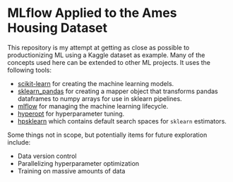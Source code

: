 #  MLflow Applied to the Ames Housing Dataset

This repository is my attempt at getting as close as possible to productionizing ML using a Kaggle dataset as example. Many of the concepts used here can be extended to other ML projects. It uses the following tools:

- [scikit-learn](https://scikit-learn.org/) for creating the machine learning models.
- [sklearn_pandas](https://github.com/scikit-learn-contrib/sklearn-pandas) for creating a mapper object that transforms pandas dataframes to numpy arrays for use in sklearn pipelines.
- [mlflow](https://mlflow.org/) for managing the machine learning lifecycle.
- [hyperopt](http://hyperopt.github.io/hyperopt/) for hyperparameter tuning.
- [hpsklearn](https://github.com/hyperopt/hyperopt-sklearn) which contains default search spaces for `sklearn` estimators.

Some things not in scope, but potentially items for future exploration include:

- Data version control
- Parallelizing hyperparameter optimization
- Training on massive amounts of data
